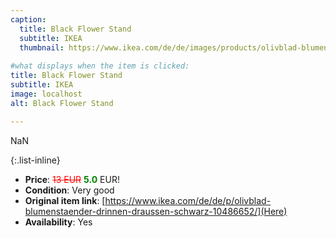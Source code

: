 ```yaml
---
caption:
  title: Black Flower Stand 
  subtitle: IKEA
  thumbnail: https://www.ikea.com/de/de/images/products/olivblad-blumenstaender-drinnen-draussen-schwarz__1010781_pe828330_s5.jpg
  
#what displays when the item is clicked:
title: Black Flower Stand 
subtitle: IKEA
image: localhost
alt: Black Flower Stand 

---
```

NaN

{:.list-inline} 
- **Price**: <span style="color:red"><del>13 EUR</del></span> <span style="color:green">**5.0**</span> EUR!
- **Condition**: Very good
- **Original item link**: [https://www.ikea.com/de/de/p/olivblad-blumenstaender-drinnen-draussen-schwarz-10486652/](Here)
- **Availability**: Yes
